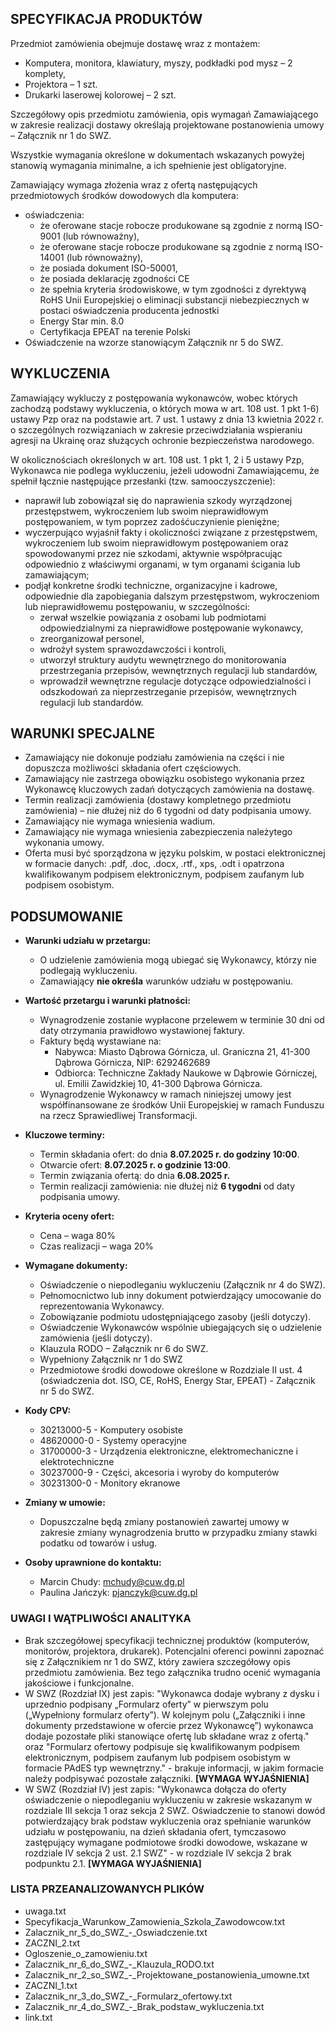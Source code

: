 ## SPECYFIKACJA PRODUKTÓW

Przedmiot zamówienia obejmuje dostawę wraz z montażem:
*   Komputera, monitora, klawiatury, myszy, podkładki pod mysz – 2 komplety,
*   Projektora – 1 szt.
*   Drukarki laserowej kolorowej – 2 szt.

Szczegółowy opis przedmiotu zamówienia, opis wymagań Zamawiającego w zakresie realizacji dostawy określają projektowane postanowienia umowy – Załącznik nr 1 do SWZ.

Wszystkie wymagania określone w dokumentach wskazanych powyżej stanowią wymagania minimalne, a ich spełnienie jest obligatoryjne.

Zamawiający wymaga złożenia wraz z ofertą następujących przedmiotowych środków dowodowych dla komputera:
*   oświadczenia:
    *   że oferowane stacje robocze produkowane są zgodnie z normą ISO-9001 (lub równoważny),
    *   że oferowane stacje robocze produkowane są zgodnie z normą ISO-14001 (lub równoważny),
    *   że posiada dokument ISO-50001,
    *   że posiada deklarację zgodności CE
    *   że spełnia kryteria środowiskowe, w tym zgodności z dyrektywą RoHS Unii Europejskiej o eliminacji substancji niebezpiecznych w postaci oświadczenia producenta jednostki
    *   Energy Star min. 8.0
    *   Certyfikacja EPEAT na terenie Polski
*   Oświadczenie na wzorze stanowiącym Załącznik nr 5 do SWZ.

## WYKLUCZENIA

Zamawiający wykluczy z postępowania wykonawców, wobec których zachodzą podstawy wykluczenia, o których mowa w art. 108 ust. 1 pkt 1-6) ustawy Pzp oraz na podstawie art. 7 ust. 1 ustawy z dnia 13 kwietnia 2022 r. o szczególnych rozwiązaniach w zakresie przeciwdziałania wspieraniu agresji na Ukrainę oraz służących ochronie bezpieczeństwa narodowego.

W okolicznościach określonych w art. 108 ust. 1 pkt 1, 2 i 5 ustawy Pzp, Wykonawca nie podlega wykluczeniu, jeżeli udowodni Zamawiającemu, że spełnił łącznie następujące przesłanki (tzw. samooczyszczenie):

*   naprawił lub zobowiązał się do naprawienia szkody wyrządzonej przestępstwem, wykroczeniem lub swoim nieprawidłowym postępowaniem, w tym poprzez zadośćuczynienie pieniężne;
*   wyczerpująco wyjaśnił fakty i okoliczności związane z przestępstwem, wykroczeniem lub swoim nieprawidłowym postępowaniem oraz spowodowanymi przez nie szkodami, aktywnie współpracując odpowiednio z właściwymi organami, w tym organami ścigania lub zamawiającym;
*   podjął konkretne środki techniczne, organizacyjne i kadrowe, odpowiednie dla zapobiegania dalszym przestępstwom, wykroczeniom lub nieprawidłowemu postępowaniu, w szczególności:
    *   zerwał wszelkie powiązania z osobami lub podmiotami odpowiedzialnymi za nieprawidłowe postępowanie wykonawcy,
    *   zreorganizował personel,
    *   wdrożył system sprawozdawczości i kontroli,
    *   utworzył struktury audytu wewnętrznego do monitorowania przestrzegania przepisów, wewnętrznych regulacji lub standardów,
    *   wprowadził wewnętrzne regulacje dotyczące odpowiedzialności i odszkodowań za nieprzestrzeganie przepisów, wewnętrznych regulacji lub standardów.

## WARUNKI SPECJALNE

* Zamawiający nie dokonuje podziału zamówienia na części i nie dopuszcza możliwości składania ofert częściowych.
* Zamawiający nie zastrzega obowiązku osobistego wykonania przez Wykonawcę kluczowych zadań dotyczących zamówienia na dostawę.
* Termin realizacji zamówienia (dostawy kompletnego przedmiotu zamówienia) – nie dłużej niż do 6 tygodni od daty podpisania umowy.
* Zamawiający nie wymaga wniesienia wadium.
* Zamawiający nie wymaga wniesienia zabezpieczenia należytego wykonania umowy.
* Oferta musi być sporządzona w języku polskim, w postaci elektronicznej w formacie danych: .pdf, .doc, .docx, .rtf., xps, .odt i opatrzona kwalifikowanym podpisem elektronicznym, podpisem zaufanym lub podpisem osobistym.

## PODSUMOWANIE

*   **Warunki udziału w przetargu:**
    *   O udzielenie zamówienia mogą ubiegać się Wykonawcy, którzy nie podlegają wykluczeniu.
    *   Zamawiający **nie określa** warunków udziału w postępowaniu.

*   **Wartość przetargu i warunki płatności:**
    *   Wynagrodzenie zostanie wypłacone przelewem w terminie 30 dni od daty otrzymania prawidłowo wystawionej faktury.
	*   Faktury będą wystawiane na:
    	*   Nabywca: Miasto Dąbrowa Górnicza, ul. Graniczna 21, 41-300 Dąbrowa Górnicza, NIP: 6292462689
        *   Odbiorca: Techniczne Zakłady Naukowe w Dąbrowie Górniczej, ul. Emilii Zawidzkiej 10, 41-300 Dąbrowa Górnicza.
    *   Wynagrodzenie Wykonawcy w ramach niniejszej umowy jest współfinansowane ze środków Unii Europejskiej w ramach Funduszu na rzecz Sprawiedliwej Transformacji.
*   **Kluczowe terminy:**
    *   Termin składania ofert: do dnia **8.07.2025 r. do godziny 10:00**.
    *   Otwarcie ofert: **8.07.2025 r. o godzinie 13:00**.
    *   Termin związania ofertą: do dnia **6.08.2025 r.**
    *   Termin realizacji zamówienia: nie dłużej niż **6 tygodni** od daty podpisania umowy.

*   **Kryteria oceny ofert:**
    *   Cena – waga 80%
    *   Czas realizacji – waga 20%

*   **Wymagane dokumenty:**
    *   Oświadczenie o niepodleganiu wykluczeniu (Załącznik nr 4 do SWZ).
    *   Pełnomocnictwo lub inny dokument potwierdzający umocowanie do reprezentowania Wykonawcy.
    *   Zobowiązanie podmiotu udostępniającego zasoby (jeśli dotyczy).
    *   Oświadczenie Wykonawców wspólnie ubiegających się o udzielenie zamówienia (jeśli dotyczy).
    *   Klauzula RODO – Załącznik nr 6 do SWZ.
    *   Wypełniony Załącznik nr 1 do SWZ
    *   Przedmiotowe środki dowodowe określone w Rozdziale II ust. 4 (oświadczenia dot. ISO, CE, RoHS, Energy Star, EPEAT) - Załącznik nr 5 do SWZ.

*   **Kody CPV:**
    *   30213000-5 - Komputery osobiste
    *   48620000-0 - Systemy operacyjne
    *   31700000-3 - Urządzenia elektroniczne, elektromechaniczne i elektrotechniczne
    *   30237000-9 - Części, akcesoria i wyroby do komputerów
    *   30231300-0 - Monitory ekranowe

*   **Zmiany w umowie:**
    *   Dopuszczalne będą zmiany postanowień zawartej umowy w zakresie zmiany wynagrodzenia brutto w przypadku zmiany stawki podatku od towarów i usług.

*   **Osoby uprawnione do kontaktu:**
    *   Marcin Chudy: mchudy@cuw.dg.pl
    *   Paulina Jańczyk: pjanczyk@cuw.dg.pl

### UWAGI I WĄTPLIWOŚCI ANALITYKA
- Brak szczegółowej specyfikacji technicznej produktów (komputerów, monitorów, projektora, drukarek). Potencjalni oferenci powinni zapoznać się z Załącznikiem nr 1 do SWZ, który zawiera szczegółowy opis przedmiotu zamówienia. Bez tego załącznika trudno ocenić wymagania jakościowe i funkcjonalne.
- W SWZ (Rozdział IX) jest zapis: "Wykonawca dodaje wybrany z dysku i uprzednio podpisany „Formularz oferty” w pierwszym polu („Wypełniony formularz oferty”). W kolejnym polu („Załączniki i inne dokumenty przedstawione w ofercie przez Wykonawcę”) wykonawca dodaje pozostałe pliki stanowiące ofertę lub składane wraz z ofertą." oraz "Formularz ofertowy podpisuje się kwalifikowanym podpisem elektronicznym, podpisem zaufanym lub podpisem osobistym w formacie PAdES typ wewnętrzny." - brakuje informacji, w jakim formacie należy podpisywać pozostałe załączniki. **[WYMAGA WYJAŚNIENIA]**
- W SWZ (Rozdział IV) jest zapis: "Wykonawca dołącza do oferty oświadczenie o niepodleganiu wykluczeniu w zakresie wskazanym w rozdziale III sekcja 1 oraz sekcja 2 SWZ. Oświadczenie to stanowi dowód potwierdzający brak podstaw wykluczenia oraz spełnianie warunków udziału w postępowaniu, na dzień składania ofert, tymczasowo zastępujący wymagane podmiotowe środki dowodowe, wskazane w rozdziale IV sekcja 2 ust. 2.1 SWZ" - w rozdziale IV sekcja 2 brak podpunktu 2.1. **[WYMAGA WYJAŚNIENIA]**

### LISTA PRZEANALIZOWANYCH PLIKÓW
*   uwaga.txt
*   Specyfikacja_Warunkow_Zamowienia_Szkola_Zawodowcow.txt
*   Zalacznik_nr_5_do_SWZ_-_Oswiadczenie.txt
*   ZACZNI_2.txt
*   Ogloszenie_o_zamowieniu.txt
*   Zalacznik_nr_6_do_SWZ_-_Klauzula_RODO.txt
*   Zalacznik_nr_2_so_SWZ_-_Projektowane_postanowienia_umowne.txt
*   ZACZNI_1.txt
*   Zalacznik_nr_3_do_SWZ_-_Formularz_ofertowy.txt
*   Zalacznik_nr_4_do_SWZ_-_Brak_podstaw_wykluczenia.txt
*   link.txt
